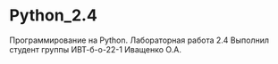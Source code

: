 # Python_2.4
Программирование на Python. Лабораторная работа 2.4
Выполнил студент группы ИВТ-б-о-22-1 Иващенко О.А.
